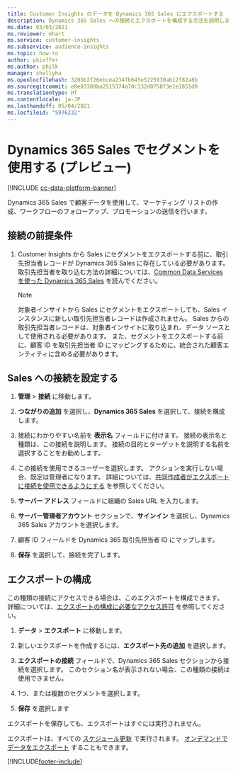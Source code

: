 ```yaml
---
title: Customer Insights のデータを Dynamics 365 Sales にエクスポートする
description: Dynamics 365 Sales への接続とエクスポートを構成する方法を説明します。
ms.date: 03/03/2021
ms.reviewer: mhart
ms.service: customer-insights
ms.subservice: audience-insights
ms.topic: how-to
author: pkieffer
ms.author: philk
manager: shellyha
ms.openlocfilehash: 328bb2f26ebcea234fb645e5225930ab12f82a8b
ms.sourcegitcommit: e8e03309ba2515374a70c132d0758f3e1e1851d0
ms.translationtype: HT
ms.contentlocale: ja-JP
ms.lasthandoff: 05/04/2021
ms.locfileid: "5976232"
---
```

# <a name="use-segments-in-dynamics-365-sales-preview"></a>Dynamics 365 Sales でセグメントを使用する (プレビュー)

[!INCLUDE [cc-data-platform-banner](../includes/cc-data-platform-banner.md)]

Dynamics 365 Sales で顧客データを使用して、マーケティング リストの作成、ワークフローのフォローアップ、プロモーションの送信を行います。

## <a name="prerequisite-for-connection"></a>接続の前提条件

1. Customer Insights から Sales にセグメントをエクスポートする前に、取引先担当者レコードが Dynamics 365 Sales に存在している必要があります。 取引先担当者を取り込む方法の詳細については、[Common Data Services を使った Dynamics 365 Sales](connect-power-query.md) を読んでください。

   > [!NOTE]
   > 対象者インサイトから Sales にセグメントをエクスポートしても、Sales インスタンスに新しい取引先担当者レコードは作成されません。 Sales からの取引先担当者レコードは、対象者インサイトに取り込まれ、データ ソースとして使用される必要があります。 また、セグメントをエクスポートする前に、顧客 ID を取引先担当者 ID にマッピングするために、統合された顧客エンティティに含める必要があります。

## <a name="set-up-the-connection-to-sales"></a>Sales への接続を設定する

1. **管理** > **接続** に移動します。

1. **つながりの追加** を選択し、**Dynamics 365 Sales** を選択して、接続を構成します。

1. 接続にわかりやすい名前を **表示名** フィールドに付けます。 接続の表示名と種類は、この接続を説明します。 接続の目的とターゲットを説明する名前を選択することをお勧めします。

1. この接続を使用できるユーザーを選択します。 アクションを実行しない場合、既定は管理者になります。 詳細については、[共同作成者がエクスポートに接続を使用できるようにする](connections.md#allow-contributors-to-use-a-connection-for-exports) を参照してください。

1. **サーバー アドレス** フィールドに組織の Sales URL を入力します。

1. **サーバー管理者アカウント** セクションで、**サインイン** を選択し、Dynamics 365 Sales アカウントを選択します。

1. 顧客 ID フィールドを Dynamics 365 取引先担当者 ID にマップします。

1. **保存** を選択して、接続を完了します。 

## <a name="configure-an-export"></a>エクスポートの構成

この種類の接続にアクセスできる場合は、このエクスポートを構成できます。 詳細については、[エクスポートの構成に必要なアクセス許可](export-destinations.md#set-up-a-new-export) を参照してください。

1. **データ** > **エクスポート** に移動します。

1. 新しいエクスポートを作成するには、**エクスポート先の追加** を選択します。

1. **エクスポートの接続** フィールドで、Dynamics 365 Sales セクションから接続を選択します。 このセクション名が表示されない場合、この種類の接続は使用できません。

1. 1つ、または複数のセグメントを選択します。

1. **保存** を選択します

エクスポートを保存しても、エクスポートはすぐには実行されません。

エクスポートは、すべての [スケジュール更新](system.md#schedule-tab) で実行されます。 [オンデマンドでデータをエクスポート](export-destinations.md#run-exports-on-demand) することもできます。 

[!INCLUDE[footer-include](../includes/footer-banner.md)]
